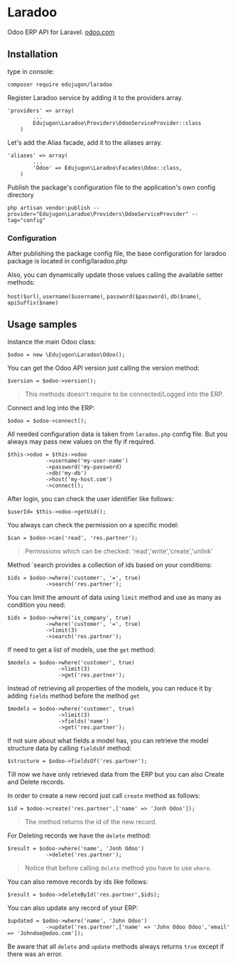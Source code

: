 # Laradoo

Odoo ERP API for Laravel. [odoo.com](https://www.odoo.com)

## Installation

type in console:

```
composer require edujugon/laradoo
```

Register Laradoo service by adding it to the providers array.
```
'providers' => array(
        ...
        Edujugon\Laradoo\Providers\OdooServiceProvider::class
    )
```

Let's add the Alias facade, add it to the aliases array.
```
'aliases' => array(
        ...
        'Odoo' => Edujugon\Laradoo\Facades\Odoo::class,
    )
```
    
Publish the package's configuration file to the application's own config directory

```
php artisan vendor:publish --provider="Edujugon\Laradoo\Providers\OdooServiceProvider" --tag="config"
```

### Configuration

After publishing the package config file, the base configuration for laradoo package is located in config/laradoo.php


Also, you can dynamically update those values calling the available setter methods:

`host($url)`, `username($username)`, `password($password)`, `db($name)`, `apiSuffix($name)`


##  Usage samples

Instance the main Odoo class:

```
$odoo = new \Edujugon\Laradoo\Odoo();
```
You can get the Odoo API version just calling the version method:

```
$version = $odoo->version();
```
> This methods doesn't require to be connected/Logged into the ERP.

Connect and log into the ERP:

```
$odoo = $odoo->connect();
```

All needed configuration data is taken from `laradoo.php` config file. But you always may pass new values on the fly if required.

```
$this->odoo = $this->odoo
            ->username('my-user-name')
            ->password('my-password)
            ->db('my-db')
            ->host('my-host.com')
            ->connect();
```


After login, you can check the user identifier like follows:

```
$userId= $this->odoo->getUid();
```

You always can check the permission on a specific model:

```
$can = $odoo->can('read', 'res.partner');
```
> Permissions which can be checked: 'read','write','create','unlink'

Method `search provides a collection of ids based on your conditions:

```
$ids = $odoo->where('customer', '=', true)
            ->search('res.partner');
```

You can limit the amount of data using `limit` method and use as many as condition you need:

```
$ids = $odoo->where('is_company', true)
            ->where('customer', '=', true)
            ->limit(3)
            ->search('res.partner');
```

If need to get a list of models, use the `get` method:

```
$models = $odoo->where('customer', true)
                ->limit(3)
                ->get('res.partner');
```

Instead of retrieving all properties of the models, you can reduce it by adding `fields` method before the method `get`

```
$models = $odoo->where('customer', true)
                ->limit(3)
                ->fields('name')
                ->get('res.partner');
```

If not sure about what fields a model has, you can retrieve the model structure data by calling `fieldsOf` method:

```
$structure = $odoo->fieldsOf('res.partner');
```

Till now we have only retrieved data from the ERP but you can also Create and Delete records.

In order to create a new record just call `create` method as follows:

```
$id = $odoo->create('res.partner',['name' => 'Jonh Odoo']);
```
> The method returns the id of the new record.

For Deleting records we have the `delete` method:

```
$result = $odoo->where('name', 'Jonh Odoo')
            ->delete('res.partner');
```
> Notice that before calling `delete` method you have to use `where`.

You can also remove records by ids like follows:

```
$result = $odoo->deleteById('res.partner',$ids);
```

You can also update any record of your ERP:

```
$updated = $odoo->where('name', 'John Odoo')
            ->update('res.partner',['name' => 'John Odoo Odoo','email' => 'Johndoe@odoo.com']);
```

Be aware that all `delete` and `update` methods always returns `true` except if there was an error.